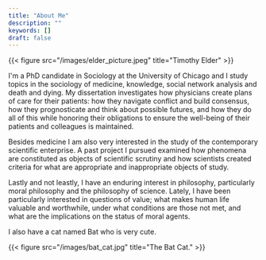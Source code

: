 ```yaml
---
title: "About Me"
description: ""
keywords: []
draft: false
---
```


{{< figure src="/images/elder_picture.jpeg" title="Timothy Elder"  >}}

I'm a PhD candidate in Sociology at the University of Chicago and I study topics in the sociology of medicine, knowledge, social network analysis and death and dying. My dissertation investigates how physicians create plans of care for their patients: how they navigate conflict and build consensus, how they prognosticate and think about possible futures, and how they do all of this while honoring their obligations to ensure the well-being of their patients and colleagues is maintained.

Besides medicine I am also very interested in the study of the contemporary scientific enterprise. A past project I pursued examined how phenomena are constituted as objects of scientific scrutiny and how scientists created criteria for what are appropriate and inappropriate objects of study.

Lastly and not leastly, I have an enduring interest in philosophy, particularly moral philosophy and the philosophy of science. Lately, I have been particularly interested in questions of value; what makes human life valuable and worthwhile, under what conditions are those not met, and what are the implications on the status of moral agents.

I also have a cat named Bat who is very cute.


{{< figure src="/images/bat_cat.jpg" title="The Bat Cat."  >}}
